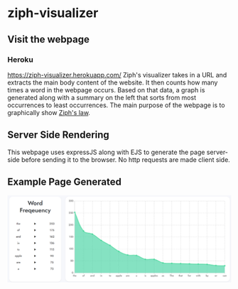 # ziph-visualizer
## Visit the webpage
### Heroku
https://ziph-visualizer.herokuapp.com/
Ziph's visualizer takes in a URL and extracts the main body content of the website. It then counts how many times a word in the webpage
occurs. Based on that data, a graph is generated along with a summary on the left that sorts from most occurrences to least occurrences. The main purpose of the webpage is to graphically show [Ziph's law](https://en.wikipedia.org/wiki/Zipf%27s_law).



## Server Side Rendering
This webpage uses expressJS along with EJS to generate the page server-side before sending it to the browser. No http requests are made client side.

## Example Page Generated
![ad](https://raw.githubusercontent.com/Isaac-Tong/ziph-visualizer/master/ss/graphandtext.png)
